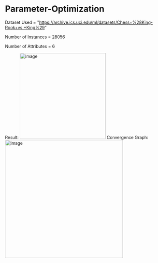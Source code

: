 # Parameter-Optimization

Dataset Used = "https://archive.ics.uci.edu/ml/datasets/Chess+%28King-Rook+vs.+King%29"

Number of Instances = 28056

Number of Attributes = 6

Result:
<img width="284" alt="image" src="https://user-images.githubusercontent.com/79622989/233203707-787c20f7-0184-46ce-9486-313d975191f9.png">
Convergence Graph:
<img width="390" alt="image" src="https://user-images.githubusercontent.com/79622989/233203806-45500df3-9f61-4edb-8852-dacce8efcdbf.png">
